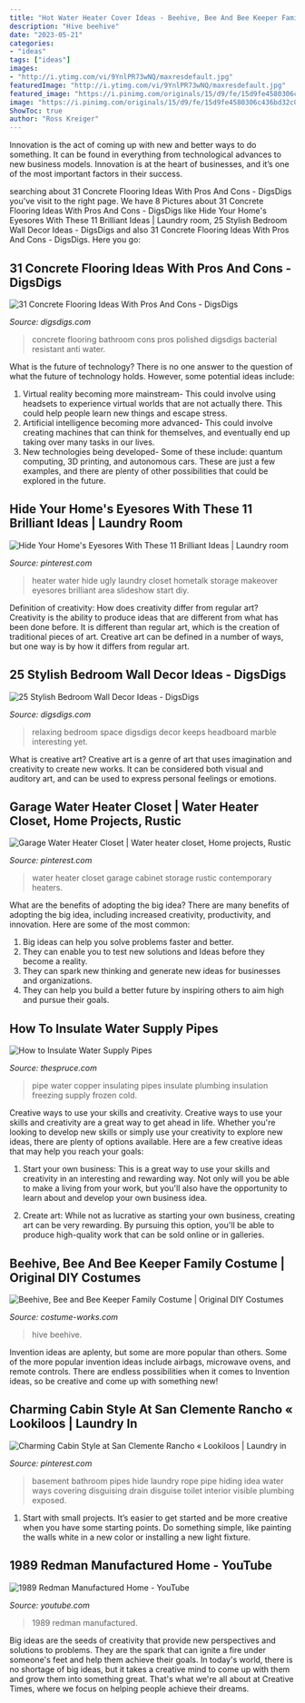 ```yaml
---
title: "Hot Water Heater Cover Ideas - Beehive, Bee And Bee Keeper Family Costume"
description: "Hive beehive"
date: "2023-05-21"
categories:
- "ideas"
tags: ["ideas"]
images:
- "http://i.ytimg.com/vi/9YnlPR73wNQ/maxresdefault.jpg"
featuredImage: "http://i.ytimg.com/vi/9YnlPR73wNQ/maxresdefault.jpg"
featured_image: "https://i.pinimg.com/originals/15/d9/fe/15d9fe4580306c436bd32c01c6f36d0d.jpg"
image: "https://i.pinimg.com/originals/15/d9/fe/15d9fe4580306c436bd32c01c6f36d0d.jpg"
ShowToc: true
author: "Ross Kreiger"
---
```



Innovation is the act of coming up with new and better ways to do something. It can be found in everything from technological advances to new business models. Innovation is at the heart of businesses, and it’s one of the most important factors in their success.

	

		
searching about 31 Concrete Flooring Ideas With Pros And Cons - DigsDigs you've visit to the right page. We have 8 Pictures about 31 Concrete Flooring Ideas With Pros And Cons - DigsDigs like Hide Your Home&#039;s Eyesores With These 11 Brilliant Ideas | Laundry room, 25 Stylish Bedroom Wall Decor Ideas - DigsDigs and also 31 Concrete Flooring Ideas With Pros And Cons - DigsDigs. Here you go:
		
    
## 31 Concrete Flooring Ideas With Pros And Cons - DigsDigs

<img loading=lazy src="https://www.digsdigs.com/photos/2016/08/13-you-can-even-go-for-an-all-concrete-bathroom-for-a-modern-feel.jpg" onerror="this.onerror=null;this.src='https://tse2.mm.bing.net/th?id=OIP.t7mJb3V7wj_dYJiiNNpNLAHaMb&amp;pid=15.1';" alt="31 Concrete Flooring Ideas With Pros And Cons - DigsDigs">

_Source: digsdigs.com_

>concrete flooring bathroom cons pros polished digsdigs bacterial resistant anti water. 

	

What is the future of technology?
There is no one answer to the question of what the future of technology holds. However, some potential ideas include: 

1. Virtual reality becoming more mainstream- This could involve using headsets to experience virtual worlds that are not actually there. This could help people learn new things and escape stress. 
2. Artificial intelligence becoming more advanced- This could involve creating machines that can think for themselves, and eventually end up taking over many tasks in our lives. 
3. New technologies being developed- Some of these include: quantum computing, 3D printing, and autonomous cars. These are just a few examples, and there are plenty of other possibilities that could be explored in the future.

    
## Hide Your Home&#039;s Eyesores With These 11 Brilliant Ideas | Laundry Room

<img loading=lazy src="https://i.pinimg.com/originals/15/d9/fe/15d9fe4580306c436bd32c01c6f36d0d.jpg" onerror="this.onerror=null;this.src='https://tse1.mm.bing.net/th?id=OIP.5ToFfjko_MoRSMqfDSGRPQHaJ4&amp;pid=15.1';" alt="Hide Your Home&#039;s Eyesores With These 11 Brilliant Ideas | Laundry room">

_Source: pinterest.com_

>heater water hide ugly laundry closet hometalk storage makeover eyesores brilliant area slideshow start diy. 

	

Definition of creativity: How does creativity differ from regular art?
Creativity is the ability to produce ideas that are different from what has been done before. It is different than regular art, which is the creation of traditional pieces of art. Creative art can be defined in a number of ways, but one way is by how it differs from regular art.

    
## 25 Stylish Bedroom Wall Decor Ideas - DigsDigs

<img loading=lazy src="https://www.digsdigs.com/photos/2018/01/19-a-realistic-forest-wall-mural-makes-a-statement-in-this-space-and-looks-relaxing.jpg" onerror="this.onerror=null;this.src='https://tse3.mm.bing.net/th?id=OIP.i4Rzdz72T__rQLmhnesVrgHaM9&amp;pid=15.1';" alt="25 Stylish Bedroom Wall Decor Ideas - DigsDigs">

_Source: digsdigs.com_

>relaxing bedroom space digsdigs decor keeps headboard marble interesting yet. 

	

What is creative art?
Creative art is a genre of art that uses imagination and creativity to create new works. It can be considered both visual and auditory art, and can be used to express personal feelings or emotions.

    
## Garage Water Heater Closet | Water Heater Closet, Home Projects, Rustic

<img loading=lazy src="https://i.pinimg.com/736x/46/b2/8e/46b28e30735a3501f3f7cebbd3dd124e--water-heaters-hart.jpg" onerror="this.onerror=null;this.src='https://tse1.mm.bing.net/th?id=OIP.ITahDs_8DUXjR8RC6-KiegHaLH&amp;pid=15.1';" alt="Garage Water Heater Closet | Water heater closet, Home projects, Rustic">

_Source: pinterest.com_

>water heater closet garage cabinet storage rustic contemporary heaters. 

	

What are the benefits of adopting the big idea?
There are many benefits of adopting the big idea, including increased creativity, productivity, and innovation. Here are some of the most common: 
1. Big ideas can help you solve problems faster and better.
2. They can enable you to test new solutions and Ideas before they become a reality. 
3. They can spark new thinking and generate new ideas for businesses and organizations. 
4. They can help you build a better future by inspiring others to aim high and pursue their goals.

    
## How To Insulate Water Supply Pipes

<img loading=lazy src="https://www.thespruce.com/thmb/aXIMkDXgLs-sl-8MEExH9g4ztrA=/4272x2848/filters:fill(auto,1)/insulating-a-copper-water-pipe-182242310-5887ba0f3df78c2ccd75ab6a.jpg" onerror="this.onerror=null;this.src='https://tse2.mm.bing.net/th?id=OIP.3xZY64WSBbez0zbBEb1ndgHaE8&amp;pid=15.1';" alt="How to Insulate Water Supply Pipes">

_Source: thespruce.com_

>pipe water copper insulating pipes insulate plumbing insulation freezing supply frozen cold. 

	

Creative ways to use your skills and creativity.
Creative ways to use your skills and creativity are a great way to get ahead in life. Whether you're looking to develop new skills or simply use your creativity to explore new ideas, there are plenty of options available. Here are a few creative ideas that may help you reach your goals:
1. Start your own business: This is a great way to use your skills and creativity in an interesting and rewarding way. Not only will you be able to make a living from your work, but you'll also have the opportunity to learn about and develop your own business idea.

2. Create art: While not as lucrative as starting your own business, creating art can be very rewarding. By pursuing this option, you'll be able to produce high-quality work that can be sold online or in galleries.


    
## Beehive, Bee And Bee Keeper Family Costume | Original DIY Costumes

<img loading=lazy src="https://photos.costume-works.com/full/beehive_bee_and_bee_keeper3.jpg" onerror="this.onerror=null;this.src='https://tse2.mm.bing.net/th?id=OIP.NouLR56Nw55osSs2xthtRQHaJ3&amp;pid=15.1';" alt="Beehive, Bee and Bee Keeper Family Costume | Original DIY Costumes">

_Source: costume-works.com_

>hive beehive. 

	

Invention ideas are aplenty, but some are more popular than others. Some of the more popular invention ideas include airbags, microwave ovens, and remote controls. There are endless possibilities when it comes to Invention ideas, so be creative and come up with something new!

    
## Charming Cabin Style At San Clemente Rancho « Lookiloos | Laundry In

<img loading=lazy src="https://i.pinimg.com/736x/47/1e/4f/471e4ff0f7a9eed3198743a92c632b31--basement-laundry-basement-bathroom.jpg" onerror="this.onerror=null;this.src='https://tse4.mm.bing.net/th?id=OIP.voS4VM5xUOXHl_IzkzGKGwHaLH&amp;pid=15.1';" alt="Charming Cabin Style at San Clemente Rancho « Lookiloos | Laundry in">

_Source: pinterest.com_

>basement bathroom pipes hide laundry rope pipe hiding idea water ways covering disguising drain disguise toilet interior visible plumbing exposed. 

	

1. Start with small projects. It’s easier to get started and be more creative when you have some starting points. Do something simple, like painting the walls white in a new color or installing a new light fixture. 

    
## 1989 Redman Manufactured Home - YouTube

<img loading=lazy src="http://i.ytimg.com/vi/9YnlPR73wNQ/maxresdefault.jpg" onerror="this.onerror=null;this.src='https://tse1.mm.bing.net/th?id=OIP.AbYD4lKTD6w_hDgKf_s6EwHaEK&amp;pid=15.1';" alt="1989 Redman Manufactured Home - YouTube">

_Source: youtube.com_

>1989 redman manufactured. 

	

Big ideas are the seeds of creativity that provide new perspectives and solutions to problems. They are the spark that can ignite a fire under someone's feet and help them achieve their goals. In today's world, there is no shortage of big ideas, but it takes a creative mind to come up with them and grow them into something great. That's what we're all about at Creative Times, where we focus on helping people achieve their dreams.

